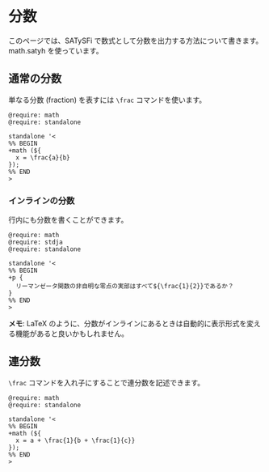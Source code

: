 # 分数

このページでは、SATySFi で数式として分数を出力する方法について書きます。math.satyh を使っています。

## 通常の分数

単なる分数 (fraction) を表すには `\frac` コマンドを使います。

```satysfi
@require: math
@require: standalone

standalone '<
%% BEGIN
+math (${
  x = \frac{a}{b}
});
%% END
>
```

### インラインの分数

行内にも分数を書くことができます。

```satysfi
@require: math
@require: stdja
@require: standalone

standalone '<
%% BEGIN
+p {
  リーマンゼータ関数の非自明な零点の実部はすべて${\frac{1}{2}}であるか？
}
%% END
>
```

<div class="box-note" markdown="1">

**メモ**: LaTeX のように、分数がインラインにあるときは自動的に表示形式を変える機能があると良いかもしれません。

</div>

## 連分数

`\frac` コマンドを入れ子にすることで連分数を記述できます。

```satysfi
@require: math
@require: standalone

standalone '<
%% BEGIN
+math (${
  x = a + \frac{1}{b + \frac{1}{c}}
});
%% END
>
```
